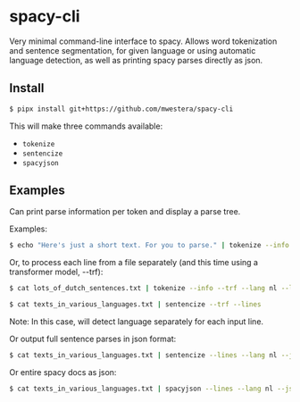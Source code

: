 # spacy-cli

Very minimal command-line interface to spacy. Allows word tokenization and sentence segmentation, for given language or using 
automatic language detection, as well as printing spacy parses directly as json.

## Install

```bash
$ pipx install git+https://github.com/mwestera/spacy-cli
```

This will make three commands available:

- `tokenize`
- `sentencize`
- `spacyjson`

## Examples

Can print parse information per token and display a parse tree.

Examples:

```bash
$ echo "Here's just a short text. For you to parse." | tokenize --info -tree
```

Or, to process each line from a file separately (and this time using a transformer model, --trf):

```bash
$ cat lots_of_dutch_sentences.txt | tokenize --info --trf --lang nl --lines
```

```bash
$ cat texts_in_various_languages.txt | sentencize --trf --lines
```

Note: In this case, will detect language separately for each input line.

Or output full sentence parses in json format:

```bash
$ cat texts_in_various_languages.txt | sentencize --lines --lang nl --json
```

Or entire spacy docs as json:

```bash
$ cat texts_in_various_languages.txt | spacyjson --lines --lang nl --json > parses.jsonl
```
